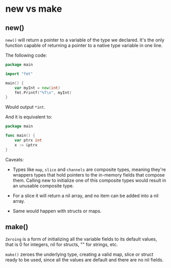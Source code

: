 # new vs make

## new()

`new()` will return a pointer to a variable of the type we declared. It's the only function capable of returning a pointer to a native type variable in one line.

The following code:

```go
package main

import "fmt"

main() {
    var myInt = new(int)
    fmt.Printf("%T\n", myInt)
}
```

Would output `*int`.

And it is equivalent to:

```go
package main

func main() {
    var ptrx int
    x := &ptrx
}
```

Caveats:
- Types like `map`, `slice` and `channels` are composite types, meaning they're wrappers types that hold pointers to the in-memory fields that compose them.
Calling new to initialize one of this composite types would result in an unusable composite type.

- For a slice it will return a nil array, and no item can be added into a nil array.
- Same would happen with structs or maps.

## make()

`Zeroing` is a form of initializing all the variable fields to its default values, that is 0 for integers, nil for structs, "" for strings, etc.

`make()` zeroes the underlying type, creating a valid map, slice or struct ready to be used, since all the values are default and there are no nil fields.
